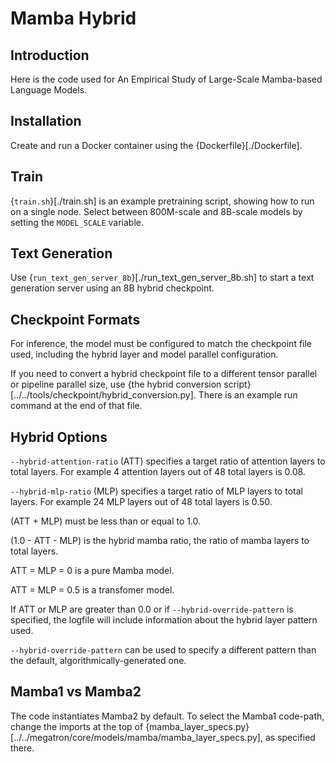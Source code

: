 # Mamba Hybrid

## Introduction

Here is the code used for An Empirical Study of Large-Scale Mamba-based
Language Models.

## Installation

Create and run a Docker container using the {Dockerfile}[./Dockerfile].

## Train

{`train.sh`}[./train.sh] is an example pretraining script, showing how to run on
a single node. Select between 800M-scale and 8B-scale models by setting the
`MODEL_SCALE` variable.

## Text Generation

Use {`run_text_gen_server_8b`}[./run_text_gen_server_8b.sh] to start a text
generation server using an 8B hybrid checkpoint.

## Checkpoint Formats

For inference, the model must be configured to match the checkpoint file used,
including the hybrid layer and model parallel configuration.

If you need to convert a hybrid checkpoint file to a different tensor parallel
or pipeline parallel size, use
{the hybrid conversion script}[../../tools/checkpoint/hybrid_conversion.py].
There is an example run command at the end of that file.

## Hybrid Options

`--hybrid-attention-ratio` (ATT) specifies a target ratio of attention layers to
total layers. For example 4 attention layers out of 48 total layers is 0.08.

`--hybrid-mlp-ratio` (MLP) specifies a target ratio of MLP layers to total
layers. For example 24 MLP layers out of 48 total layers is 0.50.

(ATT + MLP) must be less than or equal to 1.0.

(1.0 - ATT - MLP) is the hybrid mamba ratio, the ratio of mamba layers to total
layers.

ATT = MLP = 0 is a pure Mamba model.

ATT = MLP = 0.5 is a transfomer model.

If ATT or MLP are greater than 0.0 or if `--hybrid-override-pattern` is
specified, the logfile will include information about the hybrid layer pattern
used.

`--hybrid-override-pattern` can be used to specify a different pattern than
the default, algorithmically-generated one.

## Mamba1 vs Mamba2

The code instantiates Mamba2 by default. To select the Mamba1 code-path, change
the imports at the top of
{mamba_layer_specs.py}[../../megatron/core/models/mamba/mamba_layer_specs.py],
as specified there.

